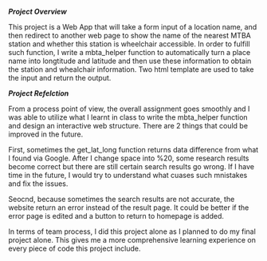 ***Project Overview***

This project is a Web App that will take a form input of a location name, and then redirect to another web page to show the name of the nearest MTBA station and whether this station is wheelchair accessible. In order to fulfill such function, I write a mbta_helper function to automatically turn a place name into longtitude and latitude and then use these information to obtain the station and whealchair information. Two html template are used to take the input and return the output.

***Project Refelction***

From a process point of view, the overall assignment goes smoothly and I was able to utilize what I learnt in class to write the mbta_helper function and design an interactive web structure. There are 2 things that could be improved in the future. 

First, sometimes the get_lat_long function returns data difference from what I found via Google. After I change space into %20, some research results become correct but there are still certain search results go wrong. If I have time in the future, I would try to understand what cuases such mnistakes and fix the issues.

Seocnd, because sometimes the search results are not accurate, the website return an error instead of the result page. It could be better if the error page is edited and a button to return to homepage is added.

In terms of team process, I did this project alone as I planned to do my final project alone. This gives me a more comprehensive learning experience on every piece of code this project include.